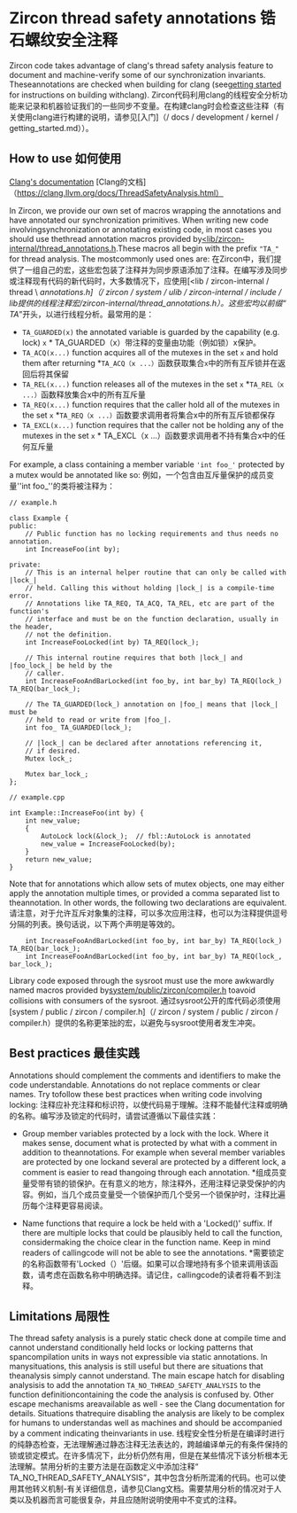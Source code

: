  
# Zircon thread safety annotations  锆石螺纹安全注释 

Zircon code takes advantage of clang's thread safety analysis feature to document and machine-verify some of our synchronization invariants. Theseannotations are checked when building for clang (see[getting started](/docs/development/kernel/getting_started.md) for instructions on building withclang). Zircon代码利用clang的线程安全分析功能来记录和机器验证我们的一些同步不变量。在构建clang时会检查这些注释（有关使用clang进行构建的说明，请参见[入门]（/ docs / development / kernel / getting_started.md））。

 
## How to use  如何使用 

[Clang's documentation](https://clang.llvm.org/docs/ThreadSafetyAnalysis.html)  [Clang的文档]（https://clang.llvm.org/docs/ThreadSafetyAnalysis.html）

In Zircon, we provide our own set of macros wrapping the annotations and have annotated our synchronization primitives. When writing new code involvingsynchronization or annotating existing code, in most cases you should use thethread annotation macros provided by[<lib/zircon-internal/thread\_annotations.h](/zircon/system/ulib/zircon-internal/include/lib/zircon-internal/thread_annotations.h).These macros all begin with the prefix `"TA_"` for thread analysis. The mostcommonly used ones are: 在Zircon中，我们提供了一组自己的宏，这些宏包装了注释并为同步原语添加了注释。在编写涉及同步或注释现有代码的新代码时，大多数情况下，应使用[<lib / zircon-internal / thread \ _annotations.h]（/ zircon / system / ulib / zircon-internal / include / lib提供的线程注释宏/zircon-internal/thread_annotations.h）。这些宏均以前缀“ TA_”开头，以进行线程分析。最常用的是：

 
* `TA_GUARDED(x)` the annotated variable is guarded by the capability (e.g. lock) `x`  * TA_GUARDED（x）带注释的变量由功能（例如锁）x保护。
* `TA_ACQ(x...)` function acquires all of the mutexes in the set `x` and hold them after returning  *`TA_ACQ（x ...）`函数获取集合`x`中的所有互斥锁并在返回后将其保留
* `TA_REL(x...)` function releases all of the mutexes in the set `x`  *`TA_REL（x ...）`函数释放集合x中的所有互斥量
* `TA_REQ(x...)` function requires that the caller hold all of the mutexes in the set `x`  *`TA_REQ（x ...）`函数要求调用者将集合x中的所有互斥锁都保存
* `TA_EXCL(x...)` function requires that the caller not be holding any of the mutexes in the set `x`  * TA_EXCL（x ...）函数要求调用者不持有集合x中的任何互斥量

For example, a class containing a member variable `'int foo_'` protected by a mutex would be annotated like so: 例如，一个包含由互斥量保护的成员变量''int foo_''的类将被注释为：

```
// example.h

class Example {
public:
    // Public function has no locking requirements and thus needs no annotation.
    int IncreaseFoo(int by);

private:
    // This is an internal helper routine that can only be called with |lock_|
    // held. Calling this without holding |lock_| is a compile-time error.
    // Annotations like TA_REQ, TA_ACQ, TA_REL, etc are part of the function's
    // interface and must be on the function declaration, usually in the header,
    // not the definition.
    int IncreaseFooLocked(int by) TA_REQ(lock_);

    // This internal routine requires that both |lock_| and |foo_lock_| be held by the
    // caller.
    int IncreaseFooAndBarLocked(int foo_by, int bar_by) TA_REQ(lock_) TA_REQ(bar_lock_);

    // The TA_GUARDED(lock_) annotation on |foo_| means that |lock_| must be
    // held to read or write from |foo_|.
    int foo_ TA_GUARDED(lock_);

    // |lock_| can be declared after annotations referencing it,
    // if desired.
    Mutex lock_;

    Mutex bar_lock_;
};

// example.cpp

int Example::IncreaseFoo(int by) {
    int new_value;
    {
        AutoLock lock(&lock_);  // fbl::AutoLock is annotated
        new_value = IncreaseFooLocked(by);
    }
    return new_value;
}
```
 

Note that for annotations which allow sets of mutex objects, one may either apply the annotation multiple times, or provided a comma separated list to theannotation.  In other words, the following two declarations are equivalent. 请注意，对于允许互斥对象集的注释，可以多次应用注释，也可以为注释提供逗号分隔的列表。换句话说，以下两个声明是等效的。

```
    int IncreaseFooAndBarLocked(int foo_by, int bar_by) TA_REQ(lock_) TA_REQ(bar_lock_);
    int IncreaseFooAndBarLocked(int foo_by, int bar_by) TA_REQ(lock_, bar_lock_);
```
 

Library code exposed through the sysroot must use the more awkwardly named macros provided by[system/public/zircon/compiler.h](/zircon/system/public/zircon/compiler.h) toavoid collisions with consumers of the sysroot. 通过sysroot公开的库代码必须使用[system / public / zircon / compiler.h]（/ zircon / system / public / zircon / compiler.h）提供的名称更笨拙的宏，以避免与sysroot使用者发生冲突。

 
## Best practices  最佳实践 

Annotations should complement the comments and identifiers to make the code understandable. Annotations do not replace comments or clear names. Try tofollow these best practices when writing code involving locking: 注释应补充注释和标识符，以使代码易于理解。注释不能替代注释或明确的名称。编写涉及锁定的代码时，请尝试遵循以下最佳实践：

 
* Group member variables protected by a lock with the lock. Where it makes sense, document what is protected by what with a comment in addition to theannotations. For example when several member variables are protected by one lockand several are protected by a different lock, a comment is easier to read thangoing through each annotation. *组成员变量受带有锁的锁保护。在有意义的地方，除注释外，还用注释记录受保护的内容。例如，当几个成员变量受一个锁保护而几个受另一个锁保护时，注释比遍历每个注释更容易阅读。

 
* Name functions that require a lock be held with a 'Locked()' suffix. If there are multiple locks that could be plausibly held to call the function, considermaking the choice clear in the function name. Keep in mind readers of callingcode will not be able to see the annotations. *需要锁定的名称函数带有'Locked（）'后缀。如果可以合理地持有多个锁来调用该函数，请考虑在函数名称中明确选择。请记住，callingcode的读者将看不到注释。

 
## Limitations  局限性 

The thread safety analysis is a purely static check done at compile time and cannot understand conditionally held locks or locking patterns that spancompilation units in ways not expressible via static annotations. In manysituations, this analysis is still useful but there are situations that theanalysis simply cannot understand. The main escape hatch for disabling analysisis to add the annotation `TA_NO_THREAD_SAFETY_ANALYSIS` to the function definitioncontaining the code the analysis is confused by. Other escape mechanisms areavailable as well - see the Clang documentation for details. Situations thatrequire disabling the analysis are likely to be complex for humans to understandas well as machines and should be accompanied by a comment indicating theinvariants in use. 线程安全性分析是在编译时进行的纯静态检查，无法理解通过静态注释无法表达的，跨越编译单元的有条件保持的锁或锁定模式。在许多情况下，此分析仍然有用，但是在某些情况下该分析根本无法理解。禁用分析的主要方法是在函数定义中添加注释“ TA_NO_THREAD_SAFETY_ANALYSIS”，其中包含分析所混淆的代码。也可以使用其他转义机制-有关详细信息，请参见Clang文档。需要禁用分析的情况对于人类以及机器而言可能很复杂，并且应随附说明使用中不变式的注释。

